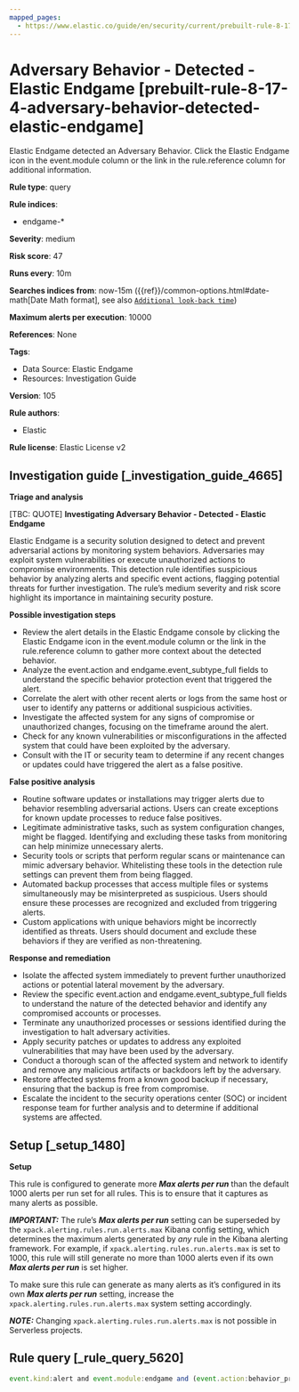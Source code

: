 ```yaml
---
mapped_pages:
  - https://www.elastic.co/guide/en/security/current/prebuilt-rule-8-17-4-adversary-behavior-detected-elastic-endgame.html
---
```


# Adversary Behavior - Detected - Elastic Endgame [prebuilt-rule-8-17-4-adversary-behavior-detected-elastic-endgame]

Elastic Endgame detected an Adversary Behavior. Click the Elastic Endgame icon in the event.module column or the link in the rule.reference column for additional information.

**Rule type**: query

**Rule indices**:

* endgame-*

**Severity**: medium

**Risk score**: 47

**Runs every**: 10m

**Searches indices from**: now-15m ({{ref}}/common-options.html#date-math[Date Math format], see also [`Additional look-back time`](docs-content://solutions/security/detect-and-alert/create-detection-rule.md#rule-schedule))

**Maximum alerts per execution**: 10000

**References**: None

**Tags**:

* Data Source: Elastic Endgame
* Resources: Investigation Guide

**Version**: 105

**Rule authors**:

* Elastic

**Rule license**: Elastic License v2

## Investigation guide [_investigation_guide_4665]

**Triage and analysis**

[TBC: QUOTE]
**Investigating Adversary Behavior - Detected - Elastic Endgame**

Elastic Endgame is a security solution designed to detect and prevent adversarial actions by monitoring system behaviors. Adversaries may exploit system vulnerabilities or execute unauthorized actions to compromise environments. This detection rule identifies suspicious behavior by analyzing alerts and specific event actions, flagging potential threats for further investigation. The rule’s medium severity and risk score highlight its importance in maintaining security posture.

**Possible investigation steps**

* Review the alert details in the Elastic Endgame console by clicking the Elastic Endgame icon in the event.module column or the link in the rule.reference column to gather more context about the detected behavior.
* Analyze the event.action and endgame.event_subtype_full fields to understand the specific behavior protection event that triggered the alert.
* Correlate the alert with other recent alerts or logs from the same host or user to identify any patterns or additional suspicious activities.
* Investigate the affected system for any signs of compromise or unauthorized changes, focusing on the timeframe around the alert.
* Check for any known vulnerabilities or misconfigurations in the affected system that could have been exploited by the adversary.
* Consult with the IT or security team to determine if any recent changes or updates could have triggered the alert as a false positive.

**False positive analysis**

* Routine software updates or installations may trigger alerts due to behavior resembling adversarial actions. Users can create exceptions for known update processes to reduce false positives.
* Legitimate administrative tasks, such as system configuration changes, might be flagged. Identifying and excluding these tasks from monitoring can help minimize unnecessary alerts.
* Security tools or scripts that perform regular scans or maintenance can mimic adversary behavior. Whitelisting these tools in the detection rule settings can prevent them from being flagged.
* Automated backup processes that access multiple files or systems simultaneously may be misinterpreted as suspicious. Users should ensure these processes are recognized and excluded from triggering alerts.
* Custom applications with unique behaviors might be incorrectly identified as threats. Users should document and exclude these behaviors if they are verified as non-threatening.

**Response and remediation**

* Isolate the affected system immediately to prevent further unauthorized actions or potential lateral movement by the adversary.
* Review the specific event.action and endgame.event_subtype_full fields to understand the nature of the detected behavior and identify any compromised accounts or processes.
* Terminate any unauthorized processes or sessions identified during the investigation to halt adversary activities.
* Apply security patches or updates to address any exploited vulnerabilities that may have been used by the adversary.
* Conduct a thorough scan of the affected system and network to identify and remove any malicious artifacts or backdoors left by the adversary.
* Restore affected systems from a known good backup if necessary, ensuring that the backup is free from compromise.
* Escalate the incident to the security operations center (SOC) or incident response team for further analysis and to determine if additional systems are affected.


## Setup [_setup_1480]

**Setup**

This rule is configured to generate more ***Max alerts per run*** than the default 1000 alerts per run set for all rules. This is to ensure that it captures as many alerts as possible.

***IMPORTANT:*** The rule’s ***Max alerts per run*** setting can be superseded by the `xpack.alerting.rules.run.alerts.max` Kibana config setting, which determines the maximum alerts generated by *any* rule in the Kibana alerting framework. For example, if `xpack.alerting.rules.run.alerts.max` is set to 1000, this rule will still generate no more than 1000 alerts even if its own ***Max alerts per run*** is set higher.

To make sure this rule can generate as many alerts as it’s configured in its own ***Max alerts per run*** setting, increase the `xpack.alerting.rules.run.alerts.max` system setting accordingly.

***NOTE:*** Changing `xpack.alerting.rules.run.alerts.max` is not possible in Serverless projects.


## Rule query [_rule_query_5620]

```js
event.kind:alert and event.module:endgame and (event.action:behavior_protection_event or endgame.event_subtype_full:behavior_protection_event)
```


